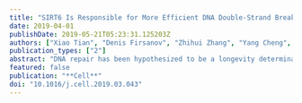 ```yaml
---
title: "SIRT6 Is Responsible for More Efficient DNA Double-Strand Break Repair in Long-Lived Species"
date: 2019-04-01
publishDate: 2019-05-21T05:23:31.125203Z
authors: ["Xiao Tian", "Denis Firsanov", "Zhihui Zhang", "Yang Cheng", "Lingfeng Luo", "Gregory Tombline", "Ruiyue Tan", "Matthew Simon", "Steven Henderson", "Janine Steffan", "Audrey Goldfarb", "Jonathan Tam", "Kitty Zheng", "Adam Cornwell", "Adam Johnson", "Jiang-Nan Yang", "**Zhiyong Mao**", "Bruno Manta", "Weiwei Dang", "Zhengdong Zhang", "Jan Vijg", "Aaron Wolfe", "Kelsey Moody", "Brian K Kennedy", "Dirk Bohmann", "Vadim N Gladyshev", "Andrei Seluanov<sup>* </sup>", "Vera Gorbunova<sup>* </sup>"]
publication_types: ["2"]
abstract: "DNA repair has been hypothesized to be a longevity determinant, but the evidence for it is based largely on accelerated aging phenotypes of DNA repair mutants. Here, using a panel of 18 rodent species with diverse lifespans, we show that more robust DNA double-strand break (DSB) repair, but not nucleotide excision repair (NER), coevolves with longevity. Evolution of NER, unlike DSB, is shaped primarily by sunlight exposure. We further show that the capacity of the SIRT6 protein to promote DSB repair accounts for a major part of the variation in DSB repair efficacy between short- and long-lived species. We dissected the molecular differences between a weak (mouse) and a strong (beaver) SIRT6 protein and identified five amino acid residues that are fully responsible for their differential activities. Our findings demonstrate that DSB repair and SIRT6 have been optimized during the evolution of longevity, which provides new targets for anti-aging interventions."
featured: false
publication: "**Cell**"
doi: "10.1016/j.cell.2019.03.043"
---
```


